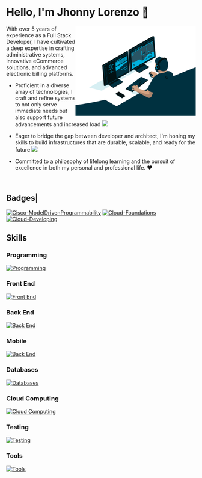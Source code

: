 # Hello, I'm Jhonny Lorenzo 👋

<img align="right" width="320px" height="240px" alt="Coding..." src="./code.gif" />
With over 5 years of experience as a Full Stack Developer, I have cultivated a deep expertise in crafting administrative systems, innovative eCommerce solutions, and advanced electronic billing platforms.

- Proficient in a diverse array of technologies, I craft and refine systems to not only serve immediate needs but also support future advancements and increased load <img src="https://media.giphy.com/media/WUlplcMpOCEmTGBtBW/giphy.gif" width="30">

- Eager to bridge the gap between developer and architect, I'm honing my skills to build infrastructures that are durable, scalable, and ready for the future <img src="https://media.giphy.com/media/dtB7kgF86VwZWY5Iee/giphy.gif" width="30">

- Committed to a philosophy of lifelong learning and the pursuit of excellence in both my personal and professional life. ❤️

<br />

## Badges|
[![Cisco-ModelDrivenProgrammability](https://images.credly.com/size/124x124/images/2406383c-16f4-4876-b297-6ad951c6b96b/ETW-MDP.png)](https://www.credly.com/badges/7b98cd2d-562a-4429-9b18-595946b12484)
[![Cloud-Foundations](https://images.credly.com/size/140x140/images/73e4a58b-a8ef-41a3-a7db-9183dd269882/image.png)](https://www.credly.com/badges/1a4749c2-292e-4f13-9549-b6c7bc74a107)
[![Cloud-Developing](https://images.credly.com/size/140x140/images/119182cf-ca68-495a-a415-bff62dfdcc7e/image.png)](https://www.credly.com/badges/ff25a159-c56a-4095-97a6-915a8883e804)

## Skills
### Programming
[![Programming](https://skillicons.dev/icons?i=js,ts,php,java,c,cpp,rust,python,bash)](https://skillicons.dev)
### Front End
[![Front End](https://skillicons.dev/icons?i=react,nextjs,angular,vue,jquery,html,css,sass,emotion,styledcomponents,bootstrap,materialui,tailwind,figma&perline=5)](https://skillicons.dev)
### Back End
[![Back End](https://skillicons.dev/icons?i=nodejs,express,nestjs,laravel,spring,actix,graphql,eloquent,sequelize,typeorm,mongoose&perline=6)](https://skillicons.dev)
### Mobile
[![Back End](https://skillicons.dev/icons?i=react)](https://skillicons.dev)
### Databases
[![Databases](https://skillicons.dev/icons?i=postgresql,mysql,mongodb,dynamodb)](https://skillicons.dev)
### Cloud Computing
[![Cloud Computing](https://skillicons.dev/icons?i=aws,gcp,azure,netlify,vercel,heroku&perline=3)](https://skillicons.dev)
### Testing
[![Testing](https://skillicons.dev/icons?i=jest)](https://skillicons.dev)
### Tools
[![Tools](https://skillicons.dev/icons?i=git,github,gitlab,vite,webpack,babel,sentry,docker,jenkins,postman,vscode,vim&perline=3)](https://skillicons.dev)
